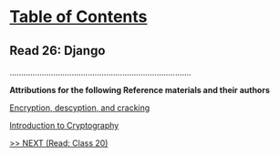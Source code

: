 # [Table of Contents](https://wondwosentsige.github.io/code-401-reading-notes/Home)

## Read 26: Django















...............................................................................

__Attributions for the following Reference materials and their authors__

[Encryption, descyption, and cracking](https://www.khanacademy.org/computing/computers-and-internet/xcae6f4a7ff015e7d:online-data-security/xcae6f4a7ff015e7d:data-encryption-techniques/a/encryption-decryption-and-code-cracking)

[Introduction to Cryptography](https://thebestvpn.com/cryptography/)

[>> NEXT (Read: Class 20)](https://wondwosentsige.github.io/code-401-reading-note/class-27)